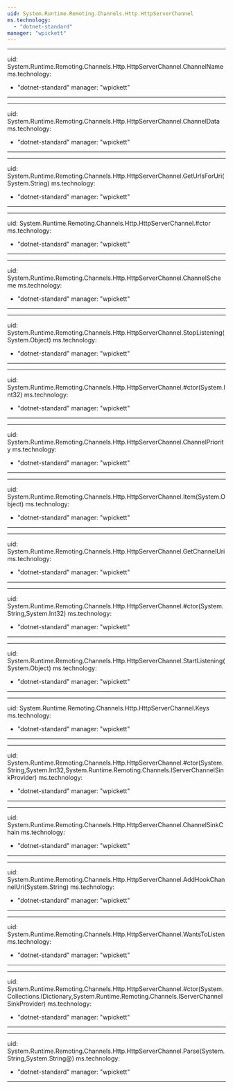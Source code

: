 ```yaml
---
uid: System.Runtime.Remoting.Channels.Http.HttpServerChannel
ms.technology: 
  - "dotnet-standard"
manager: "wpickett"
---
```


---
uid: System.Runtime.Remoting.Channels.Http.HttpServerChannel.ChannelName
ms.technology: 
  - "dotnet-standard"
manager: "wpickett"
---

---
uid: System.Runtime.Remoting.Channels.Http.HttpServerChannel.ChannelData
ms.technology: 
  - "dotnet-standard"
manager: "wpickett"
---

---
uid: System.Runtime.Remoting.Channels.Http.HttpServerChannel.GetUrlsForUri(System.String)
ms.technology: 
  - "dotnet-standard"
manager: "wpickett"
---

---
uid: System.Runtime.Remoting.Channels.Http.HttpServerChannel.#ctor
ms.technology: 
  - "dotnet-standard"
manager: "wpickett"
---

---
uid: System.Runtime.Remoting.Channels.Http.HttpServerChannel.ChannelScheme
ms.technology: 
  - "dotnet-standard"
manager: "wpickett"
---

---
uid: System.Runtime.Remoting.Channels.Http.HttpServerChannel.StopListening(System.Object)
ms.technology: 
  - "dotnet-standard"
manager: "wpickett"
---

---
uid: System.Runtime.Remoting.Channels.Http.HttpServerChannel.#ctor(System.Int32)
ms.technology: 
  - "dotnet-standard"
manager: "wpickett"
---

---
uid: System.Runtime.Remoting.Channels.Http.HttpServerChannel.ChannelPriority
ms.technology: 
  - "dotnet-standard"
manager: "wpickett"
---

---
uid: System.Runtime.Remoting.Channels.Http.HttpServerChannel.Item(System.Object)
ms.technology: 
  - "dotnet-standard"
manager: "wpickett"
---

---
uid: System.Runtime.Remoting.Channels.Http.HttpServerChannel.GetChannelUri
ms.technology: 
  - "dotnet-standard"
manager: "wpickett"
---

---
uid: System.Runtime.Remoting.Channels.Http.HttpServerChannel.#ctor(System.String,System.Int32)
ms.technology: 
  - "dotnet-standard"
manager: "wpickett"
---

---
uid: System.Runtime.Remoting.Channels.Http.HttpServerChannel.StartListening(System.Object)
ms.technology: 
  - "dotnet-standard"
manager: "wpickett"
---

---
uid: System.Runtime.Remoting.Channels.Http.HttpServerChannel.Keys
ms.technology: 
  - "dotnet-standard"
manager: "wpickett"
---

---
uid: System.Runtime.Remoting.Channels.Http.HttpServerChannel.#ctor(System.String,System.Int32,System.Runtime.Remoting.Channels.IServerChannelSinkProvider)
ms.technology: 
  - "dotnet-standard"
manager: "wpickett"
---

---
uid: System.Runtime.Remoting.Channels.Http.HttpServerChannel.ChannelSinkChain
ms.technology: 
  - "dotnet-standard"
manager: "wpickett"
---

---
uid: System.Runtime.Remoting.Channels.Http.HttpServerChannel.AddHookChannelUri(System.String)
ms.technology: 
  - "dotnet-standard"
manager: "wpickett"
---

---
uid: System.Runtime.Remoting.Channels.Http.HttpServerChannel.WantsToListen
ms.technology: 
  - "dotnet-standard"
manager: "wpickett"
---

---
uid: System.Runtime.Remoting.Channels.Http.HttpServerChannel.#ctor(System.Collections.IDictionary,System.Runtime.Remoting.Channels.IServerChannelSinkProvider)
ms.technology: 
  - "dotnet-standard"
manager: "wpickett"
---

---
uid: System.Runtime.Remoting.Channels.Http.HttpServerChannel.Parse(System.String,System.String@)
ms.technology: 
  - "dotnet-standard"
manager: "wpickett"
---
